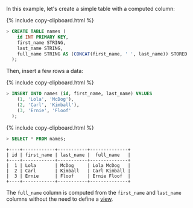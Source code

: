 In this example, let's create a simple table with a computed column:

{% include copy-clipboard.html %}
~~~ sql
> CREATE TABLE names (
    id INT PRIMARY KEY,
    first_name STRING,
    last_name STRING,
    full_name STRING AS (CONCAT(first_name, ' ', last_name)) STORED
  );
~~~

Then, insert a few rows a data:

{% include copy-clipboard.html %}
~~~ sql
> INSERT INTO names (id, first_name, last_name) VALUES
    (1, 'Lola', 'McDog'),
    (2, 'Carl', 'Kimball'),
    (3, 'Ernie', 'Floof'
  );
~~~

{% include copy-clipboard.html %}
~~~ sql
> SELECT * FROM names;
~~~
~~~
+----+------------+-----------+--------------+
| id | first_name | last_name |  full_name   |
+----+------------+-----------+--------------+
|  1 | Lola       | McDog     | Lola McDog   |
|  2 | Carl       | Kimball   | Carl Kimball |
|  3 | Ernie      | Floof     | Ernie Floof  |
+----+------------+-----------+--------------+
~~~

The `full_name` column is computed from the `first_name` and `last_name` columns without the need to define a [view](views.html).
